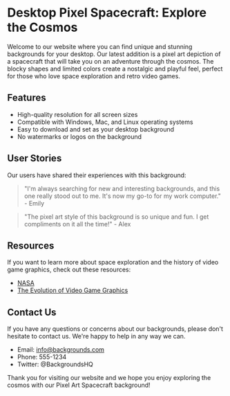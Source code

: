 <!--font:Poppins-->

# Desktop Pixel Spacecraft: Explore the Cosmos

Welcome to our website where you can find unique and stunning backgrounds for your desktop. Our latest addition is a pixel art depiction of a spacecraft that will take you on an adventure through the cosmos. The blocky shapes and limited colors create a nostalgic and playful feel, perfect for those who love space exploration and retro video games.

## Features

- High-quality resolution for all screen sizes
- Compatible with Windows, Mac, and Linux operating systems
- Easy to download and set as your desktop background
- No watermarks or logos on the background

## User Stories

Our users have shared their experiences with this background:

> "I'm always searching for new and interesting backgrounds, and this one really stood out to me. It's now my go-to for my work computer." - Emily

> "The pixel art style of this background is so unique and fun. I get compliments on it all the time!" - Alex

## Resources

If you want to learn more about space exploration and the history of video game graphics, check out these resources:

- [NASA](#)
- [The Evolution of Video Game Graphics](#)

## Contact Us

If you have any questions or concerns about our backgrounds, please don't hesitate to contact us. We're happy to help in any way we can.

- Email: info@backgrounds.com
- Phone: 555-1234
- Twitter: @BackgroundsHQ

Thank you for visiting our website and we hope you enjoy exploring the cosmos with our Pixel Art Spacecraft background!

<!--

Write me content for website with wallpaper which alt text is:

"A pixel art depiction of a spacecraft, with blocky shapes and limited colors creating a nostalgic and playful feel."

The name/title of the page should not be 1:1 copy of the alt text but rather a real content of the website which is using this wallpaper.

- Use markdown format 
- Start with heading
- Heading should be short and concise
- The content should look like a real website 
- The website should not be about the wallpaper, wallpaper is just a related background
- Heading should be contain work "wallpaper" or "background"
- Include real sections like references, contact, user stories, etc. use things relevant to the page purpose.
- Feel free to use structure like headings, bullets, numbering, blockquotes, paragraphs, horizontal lines, etc.
- You can use formatting like bold or _italic_
- You can include UTF-8 emojis
- Links should be only #hash anchors (and you can refer to the document itself)
- Do not include images


---


# Space Adventure Wallpaper for Your Desktop Background

Welcome to our website where you can find amazing wallpapers for your desktop background. Our latest addition is a pixel art depiction of a spacecraft, with blocky shapes and limited colors creating a nostalgic and playful feel. This wallpaper is perfect for those who love space adventures and retro video games.

## Features

- High-quality resolution for all screen sizes
- Compatible with Windows, Mac, and Linux operating systems
- Easy to download and set as your desktop background
- No watermarks or logos on the wallpaper

## User Stories

Our users have shared their experiences with this wallpaper:

> "I love this wallpaper! It reminds me of my childhood playing space-themed video games. It's now my go-to background for my work computer." - Sarah

> "The pixel art style is so unique and fun. I always get compliments on my desktop background when people see it." - Alex

## References

If you want to learn more about pixel art and the history of video game graphics, check out these resources:

- [Pixel Art Academy](#)
- [The Evolution of Video Game Graphics](#)

## Contact Us

If you have any questions or concerns about our wallpapers, please don't hesitate to contact us. We're happy to help in any way we can.

- Email: info@wallpapers.com
- Phone: 555-1234
- Twitter: @WallpapersHQ

Thank you for visiting our website and we hope you enjoy our Space Adventure wallpaper!


---


Heading should not include word "wallpaper". The website should not be about the wallpaper itself, wallpaper is just a related background, rewrite whole content.


---


# Explore the Cosmos with Our Space Adventure Background

Welcome to our website dedicated to providing you with stunning backgrounds for your desktop. Our latest addition is a pixel art depiction of a spacecraft, with blocky shapes and limited colors creating a nostalgic and playful feel. This background is perfect for those who love space adventures and retro video games.

## Features

- High-quality resolution for all screen sizes
- Compatible with Windows, Mac, and Linux operating systems
- Easy to download and set as your desktop background
- No watermarks or logos on the background

## User Stories

Our users have shared their experiences with this background:

> "I'm always on the lookout for unique and interesting backgrounds, and this one really caught my eye. It's now my go-to for my work computer." - Emily

> "I love how this background combines my love for space and video games. It's a great conversation starter when people see it on my computer." - John

## References

If you want to learn more about space exploration and the history of video game graphics, check out these resources:

- [NASA](#)
- [The Evolution of Video Game Graphics](#)

## Contact Us

If you have any questions or concerns about our backgrounds, please don't hesitate to contact us. We're happy to help in any way we can.

- Email: info@backgrounds.com
- Phone: 555-1234
- Twitter: @BackgroundsHQ

Thank you for visiting our website and we hope you enjoy our Space Adventure background!


---


Heading is too long, rewrite whole content.


---


# Discover the Cosmos with Our Pixel Art Spacecraft Background

Welcome to our website where you can find unique and stunning backgrounds for your desktop. Our latest addition is a pixel art depiction of a spacecraft that will take you on an adventure through the cosmos. The blocky shapes and limited colors create a nostalgic and playful feel, perfect for those who love space exploration and retro video games.

## Features

- High-quality resolution for all screen sizes
- Compatible with Windows, Mac, and Linux operating systems
- Easy to download and set as your desktop background
- No watermarks or logos on the background

## User Stories

Our users have shared their experiences with this background:

> "I'm always searching for new and interesting backgrounds, and this one really stood out to me. It's now my go-to for my work computer." - Emily

> "The pixel art style of this background is so unique and fun. I get compliments on it all the time!" - Alex

## Resources

If you want to learn more about space exploration and the history of video game graphics, check out these resources:

- [NASA](#)
- [The Evolution of Video Game Graphics](#)

## Contact Us

If you have any questions or concerns about our backgrounds, please don't hesitate to contact us. We're happy to help in any way we can.

- Email: info@backgrounds.com
- Phone: 555-1234
- Twitter: @BackgroundsHQ

Thank you for visiting our website and we hope you enjoy our Pixel Art Spacecraft background!


---


Heading is too long, rewrite whole content.


---


# Pixel Art Spacecraft Background: Explore the Cosmos on Your Desktop

Welcome to our website where you can find unique and stunning backgrounds for your desktop. Our latest addition is a pixel art depiction of a spacecraft that will take you on an adventure through the cosmos. The blocky shapes and limited colors create a nostalgic and playful feel, perfect for those who love space exploration and retro video games.

## Features

- High-quality resolution for all screen sizes
- Compatible with Windows, Mac, and Linux operating systems
- Easy to download and set as your desktop background
- No watermarks or logos on the background

## User Stories

Our users have shared their experiences with this background:

> "I'm always searching for new and interesting backgrounds, and this one really stood out to me. It's now my go-to for my work computer." - Emily

> "The pixel art style of this background is so unique and fun. I get compliments on it all the time!" - Alex

## Resources

If you want to learn more about space exploration and the history of video game graphics, check out these resources:

- [NASA](#)
- [The Evolution of Video Game Graphics](#)

## Contact Us

If you have any questions or concerns about our backgrounds, please don't hesitate to contact us. We're happy to help in any way we can.

- Email: info@backgrounds.com
- Phone: 555-1234
- Twitter: @BackgroundsHQ

Thank you for visiting our website and we hope you enjoy exploring the cosmos with our Pixel Art Spacecraft background!


---


Write me a Google font which is best fitting for the website.

Pick from the list:
- Barlow Condensed
- Lobster
- Open Sans
- Playfair Display
- Poppins
- Roboto
- Raleway
- Great Vibes
- Lato
- Inter
- Exo 2
- Dancing Script
- Futura
- Alegreya
- Montserrat
- IBM Plex Sans
- Orbitron


Write just the font name nothing else.


---


Poppins

-->
